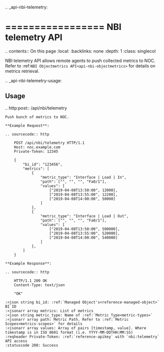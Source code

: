 .. _api-nbi-telemetry:

=================
NBI telemetry API
=================

.. contents:: On this page
    :local:
    :backlinks: none
    :depth: 1
    :class: singlecol

NBI telemetry API allows remote agents to push collected metrics
to NOC. Refer to :ref:`NBI Objectmetrics API<api-nbi-objectmetrics>`
for details on metrics retrieval.

.. _api-nbi-telemetry-usage:

Usage
-----

.. http:post:: /api/nbi/telemetry

    Push bunch of metrics to NOC.

    **Example Request**:

    .. sourcecode:: http

        POST /api/nbi/telemetry HTTP/1.1
        Host: noc.example.com
        Private-Token: 12345

        {
            "bi_id": "123456",
            "metrics": [
                {
                    "metric_type": "Interface | Load | In",
                    "path": ["", "", "", "Fa0/1"],
                    "values": [
                        ["2019-04-08T13:50:00", 12000],
                        ["2019-04-08T13:55:00", 12200],
                        ["2019-04-08T14:00:00", 50000]
                    ]
                },
                {
                    "metric_type": "Interface | Load | Out",
                    "path": ["", "", "", "Fa0/1"],
                    "values": [
                        ["2019-04-08T13:50:00", 500000],
                        ["2019-04-08T13:55:00", 520000],
                        ["2019-04-08T14:00:00", 540000]
                    ]
                },
            ]
        }

    **Example Response**:

    .. sourcecode:: http

        HTTP/1.1 200 OK
        Content-Type: text/json

        "OK"

    :<json string bi_id: :ref:`Managed Object's<reference-managed-object>` BI ID
    :<jsonarr array metrics: List of metrics
    :<json string metric_type: Name of :ref:`Metric Type<metric-types>`
    :<jsonarr array path: Metric Path. Refer to :ref:`Metric Scopes<metrics-scopes>` for details
    :<jsonarr array values: Array of pairs [timestamp, value]. Where timestamp is in ISO 8601 format (i.e. YYYY-MM-DDTHH:MM:SS)
    :reqheader Private-Token: :ref:`reference-apikey` with `nbi:telemetry` API access
    :statuscode 200: Success
